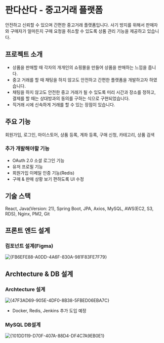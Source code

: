 # 판다산다 - 중고거래 플랫폼
안전하고 신뢰할 수 있으며 간편한 중고거래 플랫폼입니다.
사기 방지를 위해서 판매자와 구매자가 얼마든지 구매 요청을 취소할 수 있도록 상품 관리 기능을 제공하고 있습니다.

## 프로젝트 소개
- 상품을 판매할 때 각자의 개개인의 쇼핑몰을 만들어 상품을 판매하는 느낌을 줍니다.
- 중고 거래를 할 때 채팅을 하지 않고도 안전하고 간편한 플랫폼을 개발하고자 하였습니다.
- 채팅을 하지 않고도 안전한 중고 거래가 될 수 있도록 미리 시간과 장소를 정하고, 결제를 할 때는 상대방과의 동의를 구하는 식으로 구현되었습니다.
- 직거래 시에 신속하게 거래를 할 수 있는 장점이 있습니다.

## 주요 기능 ##
회원가입, 로그인, 마이스토어, 상품 등록, 계좌 등록, 구매 신청, 카테고리, 상품 검색

### 추가 개발해야할 기능
- OAuth 2.0 소셜 로그인 기능
- 유저 프로필 기능
- 회원가입 이메일 인증 기능(Redis)
- 구매 & 판매 상황 보기 편하도록 UI 수정

## 기술 스택

React, Java(Version: 21), Spring Boot, JPA, Axios, MySQL, AWS(EC2, S3, RDS), Nginx, PM2, Git

## 프론트 엔드 설계
### 컴포넌트 설계(Figma)
![{FB6EFE88-A0DD-4A6F-830A-981F83FE7F79}](https://github.com/user-attachments/assets/294c884d-4434-4d0c-992c-e1b9b7a92156)


## Archtecture & DB 설계
### Archtecture 설계
![{47F3AD69-905E-4DF0-8B38-5FBED06EBA7C}](https://github.com/user-attachments/assets/552de45c-b327-47bc-84b5-ab5dbfc58cfe)
- Docker, Redis, Jenkins 추가 도입 예정

### MySQL DB설계
![{101DD119-D70F-407A-88D4-DF4C7A9EB0E1}](https://github.com/user-attachments/assets/2c778869-9c5c-4202-a1ae-26683c296f79)



